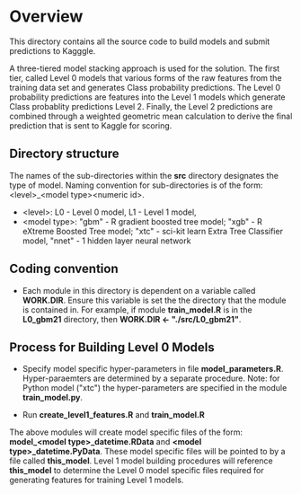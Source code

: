 Overview
=========

This directory contains all the source code to build models and submit predictions
to Kagggle.

A three-tiered model stacking approach is used for the solution.  The first tier, 
called Level 0 models that various forms of the raw features from the training
data set and generates Class probability predictions.  The Level 0 probability predictions 
are features into the Level 1 models which generate Class probablity predictions 
Level 2.  Finally, the Level 2 predictions are combined through a weighted 
geometric mean calculation to derive the final prediction that is sent to Kaggle 
for scoring.

## Directory structure
The names of the sub-directories within the **src** directory designates the type of
model.  Naming convention for sub-directories is of the form: \<level\>_\<model type\>\<numeric id\>.
* \<level\>: L0 - Level 0 model, L1 - Level 1 model, 
* \<model type\>: "gbm" - R gradient boosted tree model; "xgb" - R eXtreme Boosted Tree model;
"xtc" - sci-kit learn Extra Tree Classifier model, "nnet" - 1 hidden layer neural network

## Coding convention
* Each module in this directory is dependent on a variable called **WORK.DIR**.  Ensure
this variable is set the the directory that the module is contained in.  For example, if
module **train_model.R** is in the **L0_gbm21** directory, then **WORK.DIR <- "./src/L0_gbm21"**.

## Process for Building Level 0 Models
* Specify model specific hyper-parameters in file **model_parameters.R**.  Hyper-paraemters
are determined by a separate procedure.  Note: for Python model ("xtc") the hyper-parameters
are specified in the module **train_model.py**.

* Run **create_level1_features.R** and **train_model.R**

The above modules will create model specific files of the form: **model_\<model type\>_datetime.RData** and **\<model type\>_datetime.PyData**.  These model specific files will be pointed 
to by a file called **this_model**.  Level 1 model building procedures will reference **this_model** 
to determine the Level 0 model specific files required for generating features for training
Level 1 models.



